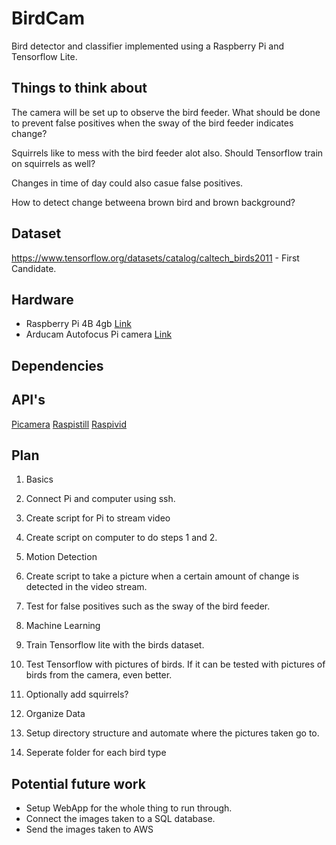 # BirdCam

Bird detector and classifier implemented using a Raspberry Pi and Tensorflow Lite.

## Things to think about

The camera will be set up to observe the bird feeder. What should be done to prevent false positives when the sway of the bird feeder indicates change?

Squirrels like to mess with the bird feeder alot also. Should Tensorflow train on squirrels as well?

Changes in time of day could also casue false positives.

How to detect change betweena  brown bird and brown background?

## Dataset

https://www.tensorflow.org/datasets/catalog/caltech_birds2011  - First Candidate.

## Hardware

* Raspberry Pi 4B 4gb [Link](https://www.raspberrypi.org/products/raspberry-pi-4-model-b/)
* Arducam Autofocus Pi camera [Link](https://www.amazon.com/gp/product/B07SN8GYGD/ref=ppx_yo_dt_b_asin_title_o00_s00?ie=UTF8&psc=1)

## Dependencies

## API's

[Picamera](picamera.readthedocs.io)
[Raspistill](https://www.raspberrypi.org/documentation/usage/camera/raspicam/raspistill.md)
[Raspivid](https://www.raspberrypi.org/documentation/usage/camera/raspicam/raspivid.md)

## Plan

1. Basics
  1. Connect Pi and computer using ssh.
  2. Create script for Pi to stream video
  3. Create script on computer to do steps 1 and 2.

2. Motion Detection
  4. Create script to take a picture when a certain amount of change is detected in the video stream.
  5. Test for false positives such as the sway of the bird feeder.

3. Machine Learning
  6. Train Tensorflow lite with the birds dataset.
  7. Test Tensorflow with pictures of birds. If it can be tested with pictures of birds from the camera, even better.
  8. Optionally add squirrels?
  
4. Organize Data
  9. Setup directory structure and automate where the pictures taken go to.
  10. Seperate folder for each bird type

## Potential future work

* Setup WebApp for the whole thing to run through.
* Connect the images taken to a SQL database.
* Send the images taken to AWS
